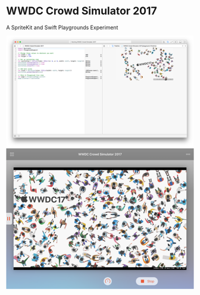 # WWDC Crowd Simulator 2017
A SpriteKit and Swift Playgrounds Experiment

![Screenshot](Screenshot.png)
![iPad Screenshot](iPad_Screenshot.png) 